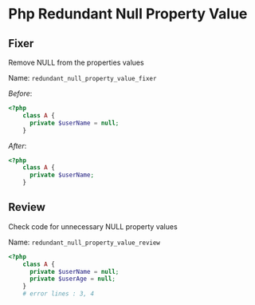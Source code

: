 # Php Redundant Null Property Value

## Fixer
  Remove NULL from the properties values 
  
  Name: `redundant_null_property_value_fixer`

  *Before*:
  ```php
  <?php
      class A {
        private $userName = null;
      }
  ```

  *After*:
  ```php
  <?php
      class A {
        private $userName;
      }
  ```


## Review
  Check code for unnecessary NULL property values 

  Name: `redundant_null_property_value_review`
  ```php
  <?php
      class A {
        private $userName = null;
        private $userAge = null;
      }
      # error lines : 3, 4
  ```